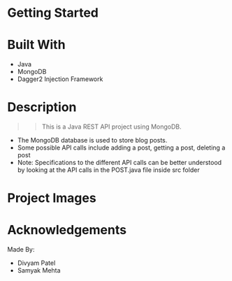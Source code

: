# Getting Started 

# Built With 
* Java 
* MongoDB
* Dagger2 Injection Framework 

# Description 
>> This is a Java REST API project using MongoDB. 
* The MongoDB database is used to store blog posts. 
* Some possible API calls include adding a post, getting a post, deleting a post
* Note: Specifications to the different API calls can be better understood by looking at the API calls in the POST.java file inside src folder 

# Project Images 

# Acknowledgements 
Made By: 
* Divyam Patel 
* Samyak Mehta
